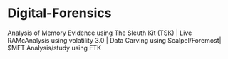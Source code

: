 # Digital-Forensics
Analysis of Memory Evidence using The Sleuth Kit (TSK) |
Live RAMcAnalysis using volatility 3.0 |
Data Carving using Scalpel/Foremost|
$MFT Analysis/study using FTK
